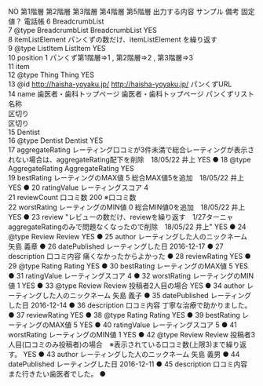 NO	第1階層	第2階層	第3階層	第4階層	第5階層	出力する内容	サンプル	備考	固定値？	電話帳	
6	BreadcrumbList										
7		@type				BreadcrumbList	BreadcrumbList		YES		
8		itemListElement						パンくずの数だけ、itemListElement を繰り返す			
9			@type			ListItem	ListItem		YES		
10			position				1	パンくず第1階層⇒1 , 第2階層⇒2 , 第3階層⇒3			
11			item								
12				@type		Thing	Thing		YES		
13				@id		http://haisha-yoyaku.jp/	http://haisha-yoyaku.jp/	パンくずURL			
14				name		歯医者・歯科トップページ	歯医者・歯科トップページ	パンくずリスト名称			
区切り											
区切り											
15	Dentist										
16		@type				Dentist	Dentist		YES		
17		aggregateRating						レーティング口コミが3件未満で総合レーティングが表示されない場合は、aggregateRating配下を削除　18/05/22 井上	YES		●
18			@type			AggregateRating	AggregateRating		YES		
19			bestRating			レーティングのMAX値	5	総合MAX値5を追加　18/05/22 井上	YES		●
20			ratingValue			レーティングスコア	4				
21			reviewCount			口コミ数	200	※口コミ数			
22			worstRating			レーティングのMIN値	0	総合MIN値0を追加　18/05/22 井上	YES		●
23		review						"レビューの数だけ、reviewを繰り返す　1/27ターニャ
aggregateRatingのみで問題なくなったので削除　18/05/22 井上"	YES		●
24			@type			Review	Review		YES		●
25			author			レーティングした人のニックネーム	矢島 義章				●
26			datePublished			レーティングした日	2016-12-17				●
27			description			口コミ内容	痛くなかったからよかった				●
28			reviewRating						YES		●
29				@type		Rating	Rating		YES		●
30				bestRating		レーティングのMAX値	5		YES		●
31				ratingValue		レーティングスコア	4				●
32				worstRating		レーティングのMIN値	1		YES		●
33			@type			Review	Review	投稿者2人目の場合	YES		●
34			author			レーティングした人のニックネーム	矢島 義子				●
35			datePublished			レーティングした日	2016-12-14				●
36			description			口コミ内容	丁寧な治療で助かりました。				●
37			reviewRating						YES		●
38				@type		Rating	Rating		YES		●
39				bestRating		レーティングのMAX値	5		YES		●
40				ratingValue		レーティングスコア	5				●
41				worstRating		レーティングのMIN値	1		YES		●
42			@type			Review	Review	投稿者3人目(口コミのみ投稿者)の場合　※表示されている口コミ数(上限3)まで繰り返す。	YES		●
43			author			レーティングした人のニックネーム	矢島 義男				●
44			datePublished			レーティングした日	2016-12-11				●
45			description			口コミ内容	また行きたい歯医者でした。				●
